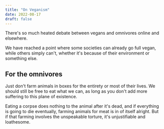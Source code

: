 ```yaml
---
title: "On Veganism"
date: 2022-08-17
draft: false
---
```


There's so much heated debate between vegans and omnivores online and
elsewhere.

We have reached a point where some societies can already go full vegan,
while others simply can't, whether it's because of their environment or
something else.

## For the omnivores

Just don't farm animals in boxes for the entirety or most of their
lives. We should still be free to eat what we can, as long as you don't
add more suffering to this plane of existence.

Eating a corpse does nothing to the animal after it's dead, and if
everything is going to die eventually, farming animals for meat is in of
itself alright. But if that farming involves the unspeakable torture,
it's unjustifiable and loathesome.
